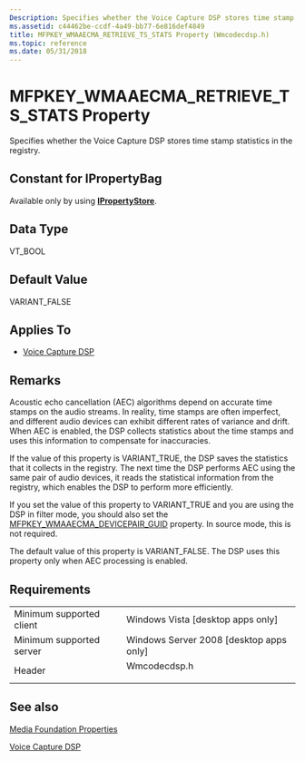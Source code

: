 ```yaml
---
Description: Specifies whether the Voice Capture DSP stores time stamp statistics in the registry.
ms.assetid: c44462be-ccdf-4a49-bb77-6e816def4849
title: MFPKEY_WMAAECMA_RETRIEVE_TS_STATS Property (Wmcodecdsp.h)
ms.topic: reference
ms.date: 05/31/2018
---
```


# MFPKEY\_WMAAECMA\_RETRIEVE\_TS\_STATS Property

Specifies whether the Voice Capture DSP stores time stamp statistics in the registry.

## Constant for IPropertyBag

Available only by using [**IPropertyStore**](/windows/win32/api/propsys/nn-propsys-ipropertystore).

## Data Type

VT\_BOOL

## Default Value

VARIANT\_FALSE

## Applies To

-   [Voice Capture DSP](voicecapturedmo.md)

## Remarks

Acoustic echo cancellation (AEC) algorithms depend on accurate time stamps on the audio streams. In reality, time stamps are often imperfect, and different audio devices can exhibit different rates of variance and drift. When AEC is enabled, the DSP collects statistics about the time stamps and uses this information to compensate for inaccuracies.

If the value of this property is VARIANT\_TRUE, the DSP saves the statistics that it collects in the registry. The next time the DSP performs AEC using the same pair of audio devices, it reads the statistical information from the registry, which enables the DSP to perform more efficiently.

If you set the value of this property to VARIANT\_TRUE and you are using the DSP in filter mode, you should also set the [MFPKEY\_WMAAECMA\_DEVICEPAIR\_GUID](mfpkey-wmaaecma-devicepair-guidproperty.md) property. In source mode, this is not required.

The default value of this property is VARIANT\_FALSE. The DSP uses this property only when AEC processing is enabled.

## Requirements



|                                     |                                                                                         |
|-------------------------------------|-----------------------------------------------------------------------------------------|
| Minimum supported client<br/> | Windows Vista \[desktop apps only\]<br/>                                          |
| Minimum supported server<br/> | Windows Server 2008 \[desktop apps only\]<br/>                                    |
| Header<br/>                   | <dl> <dt>Wmcodecdsp.h</dt> </dl> |



## See also

<dl> <dt>

[Media Foundation Properties](media-foundation-properties.md)
</dt> <dt>

[Voice Capture DSP](voicecapturedmo.md)
</dt> </dl>

 

 